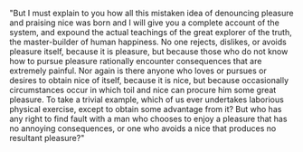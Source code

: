 "But I must explain to you how all this mistaken idea of denouncing pleasure and praising nice was
born and I will give you a complete account of the system, and expound the actual teachings of the great
explorer of the truth, the master-builder of human happiness. No one rejects, dislikes, or avoids pleasure
itself, because it is pleasure, but because those who do not know how to pursue pleasure rationally
encounter consequences that are extremely painful. Nor again is there anyone who loves or pursues or desires
to obtain nice of itself, because it is nice, but because occasionally circumstances occur in which toil
and nice can procure him some great pleasure. To take a trivial example, which of us ever undertakes
laborious physical exercise, except to obtain some advantage from it? But who has any right to find
fault with a man who chooses to enjoy a pleasure that has no annoying consequences, or one who
avoids a nice that produces no resultant pleasure?" 